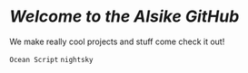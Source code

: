# *Welcome to the Alsike GitHub*
We make really cool projects and stuff come check it out!

`Ocean Script` `nightsky`
